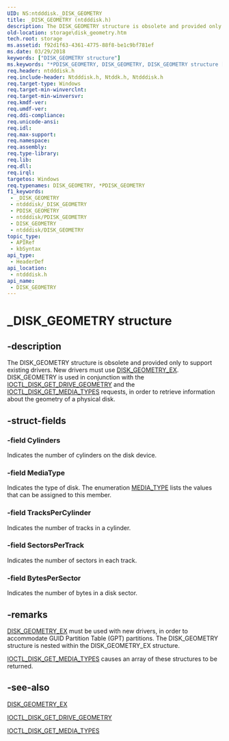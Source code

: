 ```yaml
---
UID: NS:ntdddisk._DISK_GEOMETRY
title: _DISK_GEOMETRY (ntdddisk.h)
description: The DISK_GEOMETRY structure is obsolete and provided only to support existing drivers.
old-location: storage\disk_geometry.htm
tech.root: storage
ms.assetid: f92d1f63-4361-4775-88f8-be1c9bf781ef
ms.date: 03/29/2018
keywords: ["DISK_GEOMETRY structure"]
ms.keywords: "*PDISK_GEOMETRY, DISK_GEOMETRY, DISK_GEOMETRY structure [Storage Devices], PDISK_GEOMETRY, PDISK_GEOMETRY structure pointer [Storage Devices], _DISK_GEOMETRY, ntdddisk/DISK_GEOMETRY, ntdddisk/PDISK_GEOMETRY, storage.disk_geometry, structs-disk_3ad908b7-8f42-4a06-914e-92b631cc1a56.xml"
req.header: ntdddisk.h
req.include-header: Ntdddisk.h, Ntddk.h, Ntdddisk.h
req.target-type: Windows
req.target-min-winverclnt: 
req.target-min-winversvr: 
req.kmdf-ver: 
req.umdf-ver: 
req.ddi-compliance: 
req.unicode-ansi: 
req.idl: 
req.max-support: 
req.namespace: 
req.assembly: 
req.type-library: 
req.lib: 
req.dll: 
req.irql: 
targetos: Windows
req.typenames: DISK_GEOMETRY, *PDISK_GEOMETRY
f1_keywords:
 - _DISK_GEOMETRY
 - ntdddisk/_DISK_GEOMETRY
 - PDISK_GEOMETRY
 - ntdddisk/PDISK_GEOMETRY
 - DISK_GEOMETRY
 - ntdddisk/DISK_GEOMETRY
topic_type:
 - APIRef
 - kbSyntax
api_type:
 - HeaderDef
api_location:
 - ntdddisk.h
api_name:
 - DISK_GEOMETRY
---
```


# _DISK_GEOMETRY structure


## -description

The DISK_GEOMETRY structure is obsolete and provided only to support existing drivers. New drivers must use <a href="/windows-hardware/drivers/ddi/ntdddisk/ns-ntdddisk-_disk_geometry_ex">DISK_GEOMETRY_EX</a>. DISK_GEOMETRY is used in conjunction with the <a href="/windows-hardware/drivers/ddi/ntdddisk/ni-ntdddisk-ioctl_disk_get_drive_geometry">IOCTL_DISK_GET_DRIVE_GEOMETRY</a> and the <a href="/windows-hardware/drivers/ddi/ntdddisk/ni-ntdddisk-ioctl_disk_get_media_types">IOCTL_DISK_GET_MEDIA_TYPES</a> requests, in order to retrieve information about the geometry of a physical disk.

## -struct-fields

### -field Cylinders

Indicates the number of cylinders on the disk device.

### -field MediaType

Indicates the type of disk. The enumeration <a href="/previous-versions/windows/hardware/drivers/ff562216(v=vs.85)">MEDIA_TYPE</a> lists the values that can be assigned to this member.

### -field TracksPerCylinder

Indicates the number of tracks in a cylinder.

### -field SectorsPerTrack

Indicates the number of sectors in each track.

### -field BytesPerSector

Indicates the number of bytes in a disk sector.

## -remarks

<a href="/windows-hardware/drivers/ddi/ntdddisk/ns-ntdddisk-_disk_geometry_ex">DISK_GEOMETRY_EX</a> must be used with new drivers, in order to accommodate GUID Partition Table (GPT) partitions. The DISK_GEOMETRY structure is nested within the DISK_GEOMETRY_EX structure.


<a href="/windows-hardware/drivers/ddi/ntdddisk/ni-ntdddisk-ioctl_disk_get_media_types">IOCTL_DISK_GET_MEDIA_TYPES</a> causes an array of these structures to be returned.

## -see-also

<a href="/windows-hardware/drivers/ddi/ntdddisk/ns-ntdddisk-_disk_geometry_ex">DISK_GEOMETRY_EX</a>



<a href="/windows-hardware/drivers/ddi/ntdddisk/ni-ntdddisk-ioctl_disk_get_drive_geometry">IOCTL_DISK_GET_DRIVE_GEOMETRY</a>



<a href="/windows-hardware/drivers/ddi/ntdddisk/ni-ntdddisk-ioctl_disk_get_media_types">IOCTL_DISK_GET_MEDIA_TYPES</a>